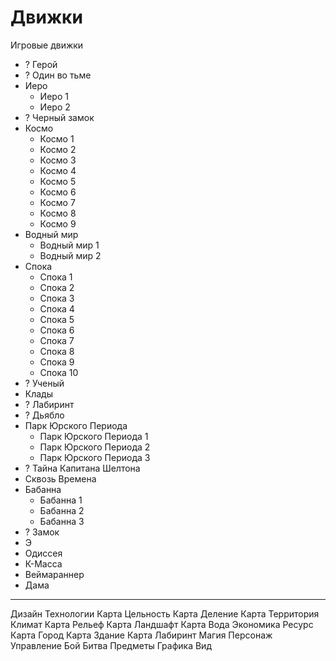 # Движки

Игровые движки

*	?	Герой
*	?	Один во тьме
*	Иеро
	*	Иеро 1
	*	Иеро 2
*	?	Черный замок
*	Космо
	*	Космо 1
	*	Космо 2
	*	Космо 3
	*	Космо 4
	*	Космо 5
	*	Космо 6
	*	Космо 7
	*	Космо 8
	*	Космо 9
*	Водный мир
	*	Водный мир 1
	*	Водный мир 2
*	Спока
	*	Спока 1
	*	Спока 2
	*	Спока 3
	*	Спока 4
	*	Спока 5
	*	Спока 6
	*	Спока 7
	*	Спока 8
	*	Спока 9
	*	Спока 10
*	?	Ученый
*	Клады
*	?	Лабиринт
*	?	Дьябло
*	Парк Юрского Периода
	*	Парк Юрского Периода 1
	*	Парк Юрского Периода 2
	*	Парк Юрского Периода 3
*	?	Тайна Капитана Шелтона
*	Сквозь Времена
*	Бабанна
	*	Бабанна 1
	*	Бабанна 2
	*	Бабанна 3
*	?	Замок
*	Э
*	Одиссея
*	К-Масса
*	Веймараннер
*	Дама

----

Дизайн		Технологии
Карта			Цельность
Карта			Деление
Карта			Территория
Климат
Карта			Рельеф
Карта			Ландшафт
Карта			Вода
Экономика	Ресурс
Карта			Город
Карта			Здание
Карта			Лабиринт
Магия
Персонаж	Управление
Бой				Битва
Предметы
Графика		Вид